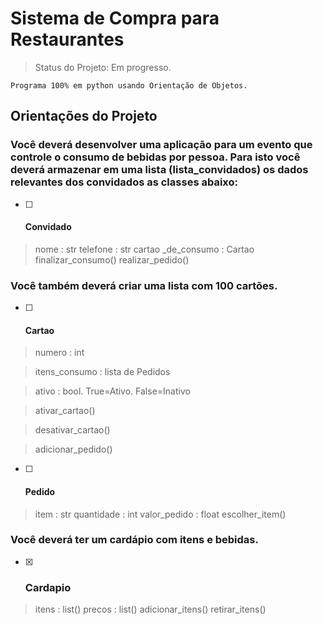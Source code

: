 # Sistema de Compra para Restaurantes
> Status do Projeto: Em progresso.
```
Programa 100% em python usando Orientação de Objetos.
```
<h2> Orientações do Projeto </h2>


<h3>Você deverá desenvolver uma aplicação para um evento que controle o consumo de bebidas por pessoa.
Para isto você deverá armazenar em uma lista (lista_convidados) os dados relevantes dos convidados as classes abaixo:</h3>

- [ ] <h4>Convidado</h4>


> nome : str
> telefone : str
> cartao _de_consumo : Cartao
> finalizar_consumo()
> realizar_pedido()

<h3>Você também deverá criar uma lista com 100 cartões.</h3>


- [ ] <h4> Cartao </h4>

> numero : int

> itens_consumo : lista de Pedidos

> ativo : bool. True=Ativo. False=Inativo

> ativar_cartao()

> desativar_cartao()

> adicionar_pedido()

- [ ] <h4> Pedido </h4>

> item : str
> quantidade : int
> valor_pedido : float
> escolher_item()

<h3>Você deverá ter um cardápio com itens e bebidas.</h3>

- [x] <h3> Cardapio </h3>

> itens : list()
> precos : list()
> adicionar_itens()
> retirar_itens()


